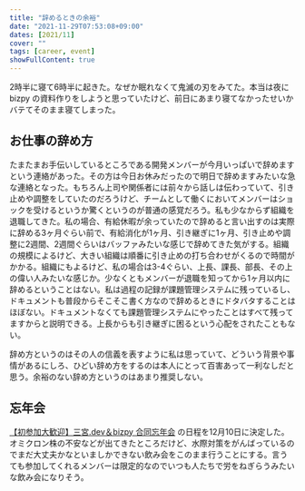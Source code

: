 ```yaml
---
title: "辞めるときの余裕"
date: "2021-11-29T07:53:08+09:00"
dates: [2021/11]
cover: ""
tags: [career, event]
showFullContent: true
---
```


2時半に寝て6時半に起きた。なぜか眠れなくて鬼滅の刃をみてた。本当は夜に bizpy の資料作りをしようと思っていたけど、前日にあまり寝てなかったせいかバテてそのまま寝てしまった。

## お仕事の辞め方

たまたまお手伝いしているところである開発メンバーが今月いっぱいで辞めますという連絡があった。その方は今日お休みだったので明日で辞めますみたいな急な連絡となった。もちろん上司や関係者には前々から話しは伝わっていて、引き止めや調整をしていたのだろうけど、チームとして働くにおいてメンバーはショックを受けるというか驚くというのが普通の感覚だろう。私も少なからず組織を退職してきた。私の場合、有給休暇が余っていたので辞めると言い出すのは実際に辞める3ヶ月ぐらい前で、有給消化が1ヶ月、引き継ぎに1ヶ月、引き止めや調整に2週間、2週間ぐらいはバッファみたいな感じで辞めてきた気がする。組織の規模によるけど、大きい組織は順番に引き止めの打ち合わせがくるので時間がかかる。組織にもよるけど、私の場合は3-4ぐらい、上長、課長、部長、その上の偉い人みたいな感じか。少なくともメンバーが退職を知ってから1ヶ月以内に辞めるということはない。私は過程の記録が課題管理システムに残っているし、ドキュメントも普段からそこそこ書く方なので辞めるときにドタバタすることはほぼない。ドキュメントなくても課題管理システムにやったことはすべて残ってますからと説明できる。上長からも引き継ぎに困るという心配をされたこともない。

辞め方というのはその人の信義を表すように私は思っていて、どういう背景や事情があるにしろ、ひどい辞め方をするのは本人にとって百害あって一利なしだと思う。余裕のない辞め方というのはあまり推奨しない。

## 忘年会

[【初参加大歓迎】三宮.dev＆bizpy 合同忘年会](https://kobe-sannomiya-dev.connpass.com/event/231602/) の日程を12月10日に決定した。オミクロン株の不安などが出てきたところだけど、水際対策をがんばっているのでまだ大丈夫かなといましかできない飲み会をこのまま行うことにする。言うても参加してくれるメンバーは限定的なのでいつも人たちで労をねぎらうみたいな飲み会になりそう。
